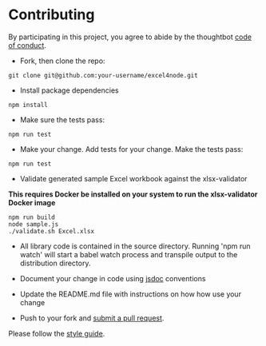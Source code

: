 # Contributing

By participating in this project, you
agree to abide by the thoughtbot [code of conduct].

[code of conduct]: https://thoughtbot.com/open-source-code-of-conduct

- Fork, then clone the repo:

```
git clone git@github.com:your-username/excel4node.git
```
- Install package dependencies

```
npm install
```

- Make sure the tests pass:

```
npm run test
```

- Make your change. Add tests for your change. Make the tests pass:

```
npm run test
```

- Validate generated sample Excel workbook against the xlsx-validator

__This requires Docker be installed on your system to run the xlsx-validator Docker image__

```
npm run build
node sample.js
./validate.sh Excel.xlsx
```

- All library code is contained in the source directory. Running 'npm run watch' will start a babel watch process and transpile output to the distribution directory. 

- Document your change in code using [jsdoc] conventions
- Update the README.md file with instructions on how how use your change

- Push to your fork and [submit a pull request][pr].


Please follow the [style guide][style].

[pr]: https://github.com/natergj/excel4node/compare
[style]: https://github.com/natergj/excel4node/blob/master/.eslintrc.js
[jsdoc]: http://usejsdoc.org/